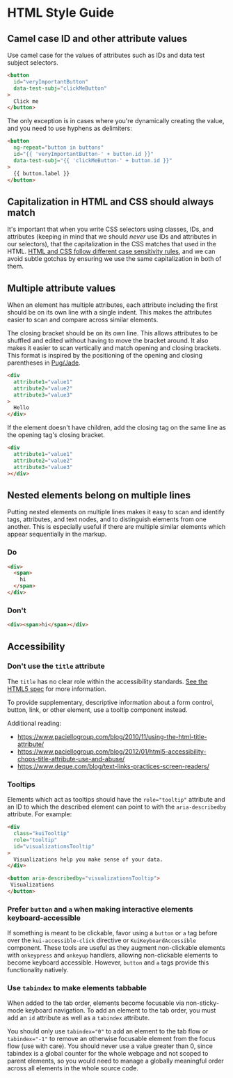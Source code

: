 # HTML Style Guide

## Camel case ID and other attribute values

Use camel case for the values of attributes such as IDs and data test subject selectors.

```html
<button
  id="veryImportantButton"
  data-test-subj="clickMeButton"
>
  Click me
</button>
```

The only exception is in cases where you're dynamically creating the value, and you need to use
hyphens as delimiters:

```html
<button
  ng-repeat="button in buttons"
  id="{{ 'veryImportantButton-' + button.id }}"
  data-test-subj="{{ 'clickMeButton-' + button.id }}"
>
  {{ button.label }}
</button>
```

## Capitalization in HTML and CSS should always match

It's important that when you write CSS selectors using classes, IDs, and attributes
(keeping in mind that we should _never_ use IDs and attributes in our selectors), that the
capitalization in the CSS matches that used in the HTML. [HTML and CSS follow different case sensitivity rules](http://reference.sitepoint.com/css/casesensitivity), and we can avoid subtle gotchas by ensuring we use the
same capitalization in both of them.

## Multiple attribute values

When an element has multiple attributes, each attribute including the first should be on its own line with a single indent.
This makes the attributes easier to scan and compare across similar elements.

The closing bracket should be on its own line. This allows attributes to be shuffled and edited without having to move the bracket around. It also makes it easier to scan vertically and match opening and closing brackets. This format
is inspired by the positioning of the opening and closing parentheses in [Pug/Jade](https://pugjs.org/language/attributes.html#multiline-attributes).

```html
<div
  attribute1="value1"
  attribute2="value2"
  attribute3="value3"
>
  Hello
</div>
```

If the element doesn't have children, add the closing tag on the same line as the opening tag's closing bracket.

```html
<div
  attribute1="value1"
  attribute2="value2"
  attribute3="value3"
></div>
```

## Nested elements belong on multiple lines

Putting nested elements on multiple lines makes it easy to scan and identify tags, attributes, and text
nodes, and to distinguish elements from one another. This is especially useful if there are multiple
similar elements which appear sequentially in the markup.

### Do

```html
<div>
  <span>
    hi
  </span>
</div>
```

### Don't

```html
<div><span>hi</span></div>
```

## Accessibility

### Don't use the `title` attribute

The `title` has no clear role within the accessibility standards. 
[See the HTML5 spec](http://w3c.github.io/html/dom.html#the-title-attribute) for more information.

To provide supplementary, descriptive information about a form control, button, link, or other element, use
a tooltip component instead.

Additional reading:

* https://www.paciellogroup.com/blog/2010/11/using-the-html-title-attribute/
* https://www.paciellogroup.com/blog/2012/01/html5-accessibility-chops-title-attribute-use-and-abuse/
* https://www.deque.com/blog/text-links-practices-screen-readers/

### Tooltips

Elements which act as tooltips should have the `role="tooltip"` attribute and an ID to which the
described element can point to with the `aria-describedby` attribute. For example:

```html
<div
  class="kuiTooltip"
  role="tooltip"
  id="visualizationsTooltip"
>
  Visualizations help you make sense of your data.
</div>

<button aria-describedby="visualizationsTooltip">
 Visualizations
</button>
```

### Prefer `button` and `a` when making interactive elements keyboard-accessible

If something is meant to be clickable, favor using a `button` or `a` tag before over the `kui-accessible-click` directive or `KuiKeyboardAccessible` component. These tools are useful as they augment non-clickable elements with `onkeypress` and `onkeyup` handlers, allowing non-clickable elements to become keyboard accessible. However, `button` and `a` tags provide this functionality natively.

### Use `tabindex` to make elements tabbable

When added to the tab order, elements become focusable via non-sticky-mode keyboard navigation.
To add an element to the tab order, you must add an `id` attribute as well as a `tabindex` attribute.

You should only use `tabindex="0"` to add an element to the tab flow or `tabindex="-1"` to remove an
otherwise focusable element from the focus flow (use with care).
You should never use a value greater than 0, since tabindex is a global counter for the whole
webpage and not scoped to parent elements, so you would need to manage a globally meaningful order
across all elements in the whole source code.
